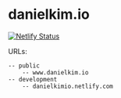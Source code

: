 # danielkim.io

[![Netlify Status](https://api.netlify.com/api/v1/badges/b49784f0-300e-42ac-9c97-f2326f61b853/deploy-status)](https://app.netlify.com/sites/danielkimio/deploys)

URLs:

```
-- public
	-- www.danielkim.io
-- development
	-- danielkimio.netlify.com
```
